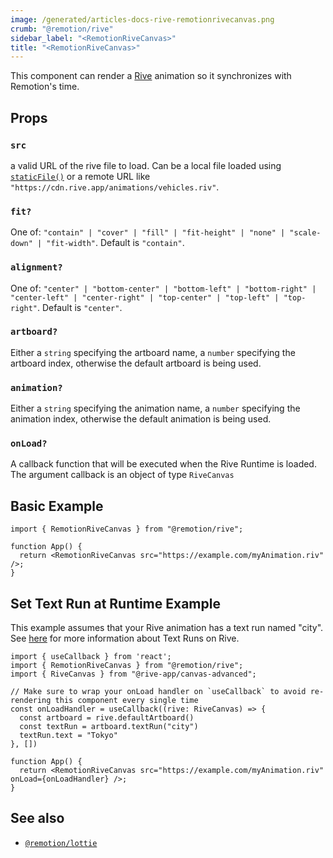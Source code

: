 ```yaml
---
image: /generated/articles-docs-rive-remotionrivecanvas.png
crumb: "@remotion/rive"
sidebar_label: "<RemotionRiveCanvas>"
title: "<RemotionRiveCanvas>"
---
```


<AvailableFrom v="3.3.75"/>

This component can render a [Rive](https://rive.app/) animation so it synchronizes with Remotion's time.

## Props

### `src`

a valid URL of the rive file to load. Can be a local file loaded using [`staticFile()`](/docs/staticfile) or a remote URL like `"https://cdn.rive.app/animations/vehicles.riv"`.

### `fit?`

One of: `"contain" | "cover" | "fill" | "fit-height" | "none" | "scale-down" | "fit-width"`. Default is `"contain"`.

### `alignment?`

One of: `"center" | "bottom-center" | "bottom-left" | "bottom-right" | "center-left" | "center-right" | "top-center" | "top-left" | "top-right"`. Default is `"center"`.

### `artboard?`

Either a `string` specifying the artboard name, a `number` specifying the artboard index, otherwise the default artboard is being used.

### `animation?`

Either a `string` specifying the animation name, a `number` specifying the animation index, otherwise the default animation is being used.

### `onLoad?`

A callback function that will be executed when the Rive Runtime is loaded. The argument callback is an object of type `RiveCanvas`

## Basic Example

```tsx twoslash
import { RemotionRiveCanvas } from "@remotion/rive";

function App() {
  return <RemotionRiveCanvas src="https://example.com/myAnimation.riv" />;
}
```

## Set Text Run at Runtime Example

This example assumes that your Rive animation has a text run named "city". See [here](https://help.rive.app/runtimes/text#low-level-api-usage) for
more information about Text Runs on Rive.

```tsx twoslash
import { useCallback } from 'react';
import { RemotionRiveCanvas } from "@remotion/rive";
import { RiveCanvas } from "@rive-app/canvas-advanced";

// Make sure to wrap your onLoad handler on `useCallback` to avoid re-rendering this component every single time
const onLoadHandler = useCallback((rive: RiveCanvas) => {
  const artboard = rive.defaultArtboard()
  const textRun = artboard.textRun("city")
  textRun.text = "Tokyo"
}, [])

function App() {
  return <RemotionRiveCanvas src="https://example.com/myAnimation.riv" onLoad={onLoadHandler} />;
}
```

## See also

- [`@remotion/lottie`](/docs/lottie)
